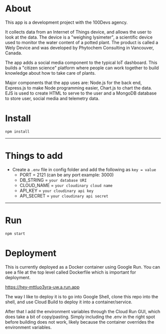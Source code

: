 # About

This app is a development project with the 100Devs agency.

It collects data from an Internet of Things device, and allows the user to look at the data. The device is a "weighing lysimeter", a scientific device used to monitor the water content of a potted plant. The product is called a Wely Device and was developed by Phytochem Consulting in Vancouver, Canada.

The app adds a social media component to the typical IoT dashboard. This builds a "citizen science" platform where people can work together to build knowledge about how to take care of plants. 

Major components that the app uses are: Node.js for the back end, Express.js to make Node programming easier, Chart.js to chart the data. EJS is used to create HTML to serve to the user and a MongoDB database to store user, social media and telemetry data. 


# Install

`npm install`

---

# Things to add

- Create a `.env` file in config folder and add the following as `key = value`
  - PORT = 2121 (can be any port example: 3000)
  - DB_STRING = `your database URI`
  - CLOUD_NAME = `your cloudinary cloud name`
  - API_KEY = `your cloudinary api key`
  - API_SECRET = `your cloudinary api secret`

---

# Run

`npm start`

# Deployment

This is currently deployed as a Docker container using Google Run. You can see a file at the top level called Dockerfile which is important for deployment. 

https://hey-mttluo3yra-uw.a.run.app

The way I like to deploy it is to go into Google Shell, clone this repo into the shell, and use Cloud Build to deploy it into a container/service. 

After that I add the environment variables through the Cloud Run GUI, which does take a bit of copy/pasting. Simply including the .env in the right spot before building does not work, likely because the container overrides the environment variables.
